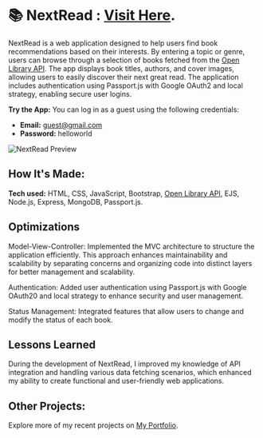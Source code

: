 # 📚 NextRead : [Visit Here](https://next-read.onrender.com/).

NextRead is a web application designed to help users find book recommendations based on their interests. By entering a topic or genre, users can browse through a selection of books fetched from the [Open Library API](https://openlibrary.org/developers/api). The app displays book titles, authors, and cover images, allowing users to easily discover their next great read. The application includes authentication using Passport.js with Google OAuth2 and local strategy, enabling secure user logins.

**Try the App:** You can log in as a guest using the following credentials:
- **Email:** guest@gmail.com
- **Password:** helloworld

![NextRead Preview](/public/assets/img/preview.gif)

## How It's Made:

**Tech used:** HTML, CSS, JavaScript, Bootstrap, [Open Library API](https://openlibrary.org/developers/api), EJS, Node.js, Express, MongoDB, Passport.js.

## Optimizations
Model-View-Controller: Implemented the MVC architecture to structure the application efficiently. This approach enhances maintainability and scalability by separating concerns and organizing code into distinct layers for better management and scalability.

Authentication: Added user authentication using Passport.js with Google OAuth20 and local strategy to enhance security and user management.

Status Management: Integrated features that allow users to change and modify the status of each book.


## Lessons Learned
During the development of NextRead, I improved my knowledge of API integration and handling various data fetching scenarios, which enhanced my ability to create functional and user-friendly web applications.

## Other Projects:
Explore more of my recent projects on [My Portfolio](https://faliloukhouma.com).